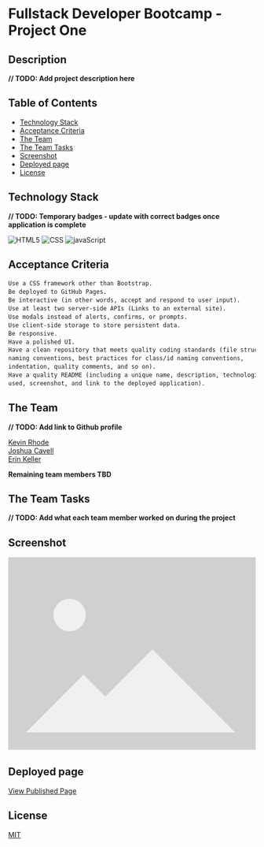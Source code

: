 # Fullstack Developer Bootcamp - Project One

## Description

**// TODO: Add project description here**

## Table of Contents
  * [Technology Stack](#technology-stack)
  * [Acceptance Criteria](#acceptance-criteria)
  * [The Team](#the-team)
  * [The Team Tasks](#the-team-tasks)
  * [Screenshot](#screenshot)
  * [Deployed page](#deployed-page)
  * [License](#license)

## Technology Stack

**// TODO: Temporary badges - update with correct badges once application is complete**

![HTML5](https://img.shields.io/badge/HTML-239120?style=for-the-badge&logo=html5&logoColor=white)
![CSS](https://img.shields.io/badge/CSS-239120?&style=for-the-badge&logo=css3&logoColor=white)
![javaScript](https://img.shields.io/badge/JavaScript-F7DF1E?style=for-the-badge&logo=javascript&logoColor=black)

## Acceptance Criteria

```md
Use a CSS framework other than Bootstrap.
Be deployed to GitHub Pages.
Be interactive (in other words, accept and respond to user input).
Use at least two server-side APIs (Links to an external site).
Use modals instead of alerts, confirms, or prompts.
Use client-side storage to store persistent data.
Be responsive.
Have a polished UI.
Have a clean repository that meets quality coding standards (file structure,  
naming conventions, best practices for class/id naming conventions,  
indentation, quality comments, and so on).
Have a quality README (including a unique name, description, technologies  
used, screenshot, and link to the deployed application).
```

## The Team

**// TODO: Add link to Github profile**

[Kevin Rhode]()  
[Joshua Cavell]()  
[Erin Keller](https://github.com/erin-m-keller) 

**Remaining team members TBD**

## The Team Tasks

**// TODO: Add what each team member worked on during the project**

## Screenshot

![PlaceholderScreen](./assets/images/placeholder.png)

## Deployed page

[View Published Page](https://erin-m-keller.github.io/project-one/)

## License

[MIT](https://choosealicense.com/licenses/mit/)